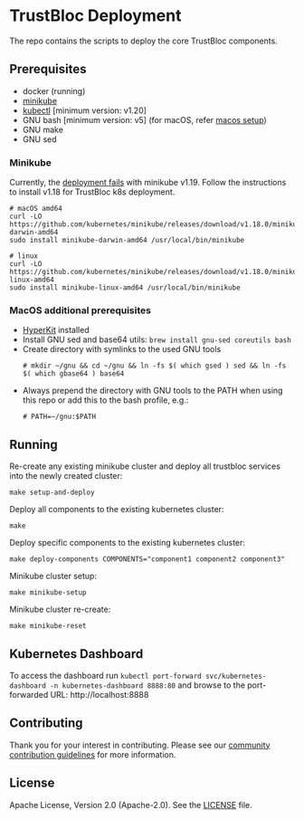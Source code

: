 # TrustBloc Deployment

The repo contains the scripts to deploy the core TrustBloc components.

## Prerequisites
- docker (running)
- [minikube](#minikube)
- [kubectl](https://kubernetes.io/docs/tasks/tools/)  [minimum version: v1.20]
- GNU bash [minimum version: v5] (for macOS, refer [macos setup](#macos-additional-prerequisites))
- GNU make
- GNU sed

### Minikube 
Currently, the [deployment fails](https://github.com/trustbloc/k8s/issues/9) with minikube v1.19. Follow the 
instructions to install v1.18 for TrustBloc k8s deployment.

```
# macOS amd64
curl -LO https://github.com/kubernetes/minikube/releases/download/v1.18.0/minikube-darwin-amd64
sudo install minikube-darwin-amd64 /usr/local/bin/minikube

# linux
curl -LO https://github.com/kubernetes/minikube/releases/download/v1.18.0/minikube-linux-amd64
sudo install minikube-linux-amd64 /usr/local/bin/minikube
```

### MacOS additional prerequisites
- [HyperKit](https://minikube.sigs.k8s.io/docs/drivers/hyperkit/) installed
- Install GNU sed and base64 utils: `brew install gnu-sed coreutils bash`
- Create directory with symlinks to the used GNU tools
  ```
  # mkdir ~/gnu && cd ~/gnu && ln -fs $( which gsed ) sed && ln -fs $( which gbase64 ) base64
  ```
- Always prepend the directory with GNU tools to the PATH when using this repo or add this to the bash profile, e.g.:
  ```
  # PATH=~/gnu:$PATH
  ```

## Running

Re-create any existing minikube cluster and deploy all trustbloc services into the newly created cluster:

`make setup-and-deploy`

Deploy all components to the existing kubernetes cluster:

`make`

Deploy specific components to the existing kubernetes cluster:

`make deploy-components COMPONENTS="component1 component2 component3"`

Minikube cluster setup:

`make minikube-setup`

Minikube cluster re-create:

`make minikube-reset`

## Kubernetes Dashboard

To access the dashboard run `kubectl port-forward svc/kubernetes-dashboard -n kubernetes-dashboard 8888:80` and browse to the port-forwarded URL: http://localhost:8888

## Contributing
Thank you for your interest in contributing. Please see our [community contribution guidelines](https://github.com/trustbloc/community/blob/main/CONTRIBUTING.md) for more information.

## License
Apache License, Version 2.0 (Apache-2.0). See the [LICENSE](LICENSE) file.
